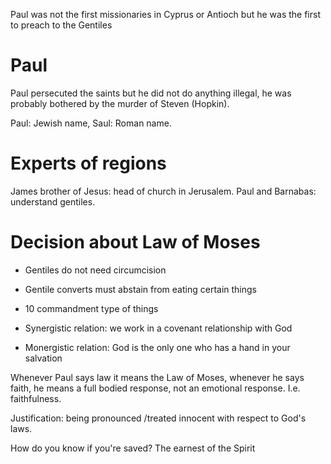 Paul was not the first missionaries in Cyprus or Antioch but he was the first to preach to the Gentiles

# Paul

Paul persecuted the saints but he did not do anything illegal, he was probably bothered by the murder of Steven (Hopkin).

Paul: Jewish name, Saul: Roman name.

# Experts of regions

James brother of Jesus: head of church in Jerusalem.
Paul and Barnabas: understand gentiles.

# Decision about Law of Moses

- Gentiles do not need circumcision
- Gentile converts must abstain from eating certain things
- 10 commandment type of things

- Synergistic relation: we work in a covenant relationship with God
- Monergistic relation: God is the only one who has a hand in your salvation

Whenever Paul says law it means the Law of Moses, whenever he says faith, he means a full bodied response, not an emotional response. I.e. faithfulness.

Justification: being pronounced /treated innocent with respect to God's laws.

How do you know if you're saved? The earnest of the Spirit
